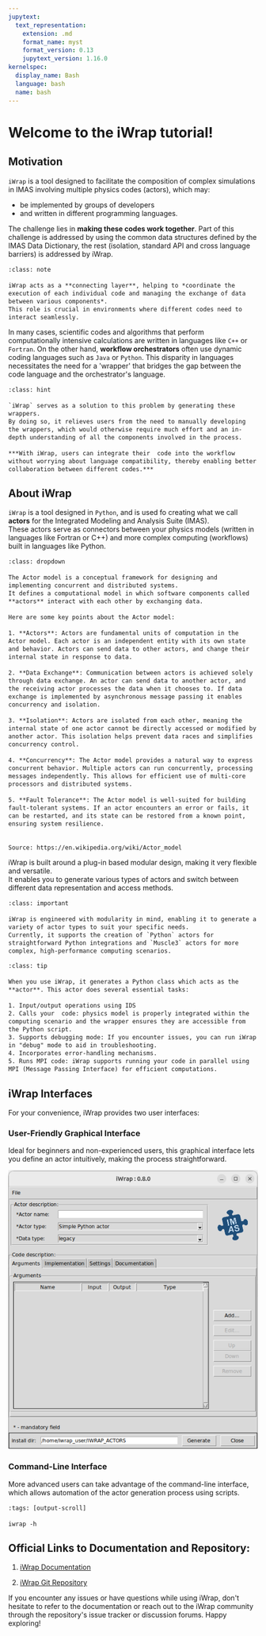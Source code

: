 ```yaml
---
jupytext:
  text_representation:
    extension: .md
    format_name: myst
    format_version: 0.13
    jupytext_version: 1.16.0
kernelspec:
  display_name: Bash
  language: bash
  name: bash
---
```


# Welcome to the iWrap tutorial!



## Motivation

`iWrap` is a tool designed to facilitate the composition of complex simulations in IMAS involving multiple physics codes (actors), which may:
- be implemented by groups of developers
- and written in different programming languages.
  
The challenge lies in **making these codes work together**. Part of this challenge is addressed by using the common data structures defined by 
the IMAS Data Dictionary, the rest (isolation, standard API and cross language barriers) is addressed by iWrap.

```{admonition} Note!
:class: note

iWrap acts as a **connecting layer**, helping to *coordinate the execution of each individual code and managing the exchange of data between various components*.   
This role is crucial in environments where different codes need to interact seamlessly.
```

In many cases, scientific codes and algorithms that perform computationally intensive calculations are written in languages like `C++` or `Fortran`. On the other hand, **workflow orchestrators** often use dynamic coding languages such as `Java` or `Python`. This disparity in languages necessitates the need for a 'wrapper' that bridges the gap between the  code language and the orchestrator's language.

```{admonition} And this is where iWrap goes in!
:class: hint

`iWrap` serves as a solution to this problem by generating these wrappers.   
By doing so, it relieves users from the need to manually developing the wrappers, which would otherwise require much effort and an in-depth understanding of all the components involved in the process.     

***With iWrap, users can integrate their  code into the workflow without worrying about language compatibility, thereby enabling better collaboration between different codes.***

```


## About iWrap

`iWrap` is a tool designed in `Python`, and is used fo creating what we call **actors** for the Integrated Modeling and Analysis Suite (IMAS).   
These actors serve as connectors between your physics models (written in languages like Fortran or C++) and more complex computing (workflows) built in languages like Python.

```{admonition} Actor model in general Information Technology
:class: dropdown

The Actor model is a conceptual framework for designing and implementing concurrent and distributed systems.   
It defines a computational model in which software components called **actors** interact with each other by exchanging data.  

Here are some key points about the Actor model:

1. **Actors**: Actors are fundamental units of computation in the Actor model. Each actor is an independent entity with its own state and behavior. Actors can send data to other actors, and change their internal state in response to data.

2. **Data Exchange**: Communication between actors is achieved solely through data exchange. An actor can send data to another actor, and the receiving actor processes the data when it chooses to. If data exchange is implemented by asynchronous message passing it enables concurrency and isolation.

3. **Isolation**: Actors are isolated from each other, meaning the internal state of one actor cannot be directly accessed or modified by another actor. This isolation helps prevent data races and simplifies concurrency control.

4. **Concurrency**: The Actor model provides a natural way to express concurrent behavior. Multiple actors can run concurrently, processing messages independently. This allows for efficient use of multi-core processors and distributed systems.

5. **Fault Tolerance**: The Actor model is well-suited for building fault-tolerant systems. If an actor encounters an error or fails, it can be restarted, and its state can be restored from a known point, ensuring system resilience.


Source: https://en.wikipedia.org/wiki/Actor_model
```

iWrap is built around a plug-in based modular design, making it very flexible and versatile.   
It enables you to generate various types of actors and switch between different data representation and access methods. 

```{admonition} MUSCLE3 Integration
:class: important

iWrap is engineered with modularity in mind, enabling it to generate a variety of actor types to suit your specific needs.  
Currently, it supports the creation of `Python` actors for straightforward Python integrations and `Muscle3` actors for more complex, high-performance computing scenarios.

```

```{admonition} But what this mysterious actor does under the hood?
:class: tip

When you use iWrap, it generates a Python class which acts as the **actor**. This actor does several essential tasks:

1. Input/output operations using IDS
2. Calls your  code: physics model is properly integrated within the computing scenario and the wrapper ensures they are accessible from the Python script.
3. Supports debugging mode: If you encounter issues, you can run iWrap in "debug" mode to aid in troubleshooting.
4. Incorporates error-handling mechanisms.
5. Runs MPI code: iWrap supports running your code in parallel using MPI (Message Passing Interface) for efficient computations.
```


## iWrap Interfaces

For your convenience, iWrap provides two user interfaces:

### User-Friendly Graphical Interface
Ideal for beginners and non-experienced users, this graphical interface lets you define an actor intuitively, making the process straightforward.

![iwrap-gui.png](../../sources/images/iwrap-gui.png)

### Command-Line Interface
More advanced users can take advantage of the command-line interface, which allows automation of the actor generation process using scripts.

```{code-cell}
:tags: [output-scroll]

iwrap -h
```


## Official Links to Documentation and Repository:

1.  [iWrap Documentation](https://sharepoint.iter.org/departments/POP/CM/IMDesign/Code%20Documentation/IWRAP-doc/index.html)

2.  [iWrap Git Repository](https://git.iter.org/projects/IMEX/repos/iwrap/browse)


If you encounter any issues or have questions while using iWrap, don't hesitate to refer to the documentation or reach out to the iWrap community through the repository's issue tracker or discussion forums. Happy exploring!





